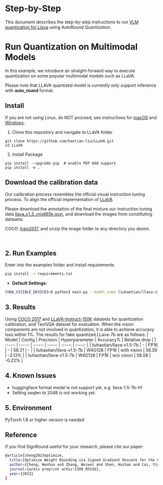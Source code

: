 
Step-by-Step
============
This document describes the step-by-step instructions to run [VLM quantization for Llava](https://huggingface.co/liuhaotian/llava-v1.5-7b) using AutoRound Quantization.

# Run Quantization on Multimodal Models

In this example, we introduce an straight-forward way to execute quantization on some popular multimodal models such as LLaVA. 

Please note that LLAVA quantized model is currently only support inference with **auto_round** format.

## Install
If you are not using Linux, do NOT proceed, see instructions for [macOS](https://github.com/haotian-liu/LLaVA/blob/main/docs/macOS.md) and [Windows](https://github.com/haotian-liu/LLaVA/blob/main/docs/Windows.md).

1. Clone this repository and navigate to LLaVA folder
```shell
git clone https://github.com/haotian-liu/LLaVA.git
cd LLaVA
```

2. Install Package
```
pip install --upgrade pip  # enable PEP 660 support
pip install -e .
```

## Download the calibration data

Our calibration process resembles the official visual instruction tuning process. To align the official implementation of [LLaVA](https://github.com/haotian-liu/LLaVA/tree/main?tab=readme-ov-file#visual-instruction-tuning)

Please download the annotation of the final mixture our instruction tuning data [llava_v1_5_mix665k.json](https://huggingface.co/datasets/liuhaotian/LLaVA-Instruct-150K/blob/main/llava_v1_5_mix665k.json), and download the images from constituting datasets:

COCO: [train2017](http://images.cocodataset.org/zips/train2017.zip), and unzip the image folder to any directory you desire.

<br />

## 2. Run Examples
Enter into the examples folder and install requirements

```bash
pip install -r requirements.txt
```

- **Default Settings:**
```bash
CUDA_VISIBLE_DEVICES=0 python3 main.py --model_name liuhaotian/llava-v1.5-7b  --bits 4 --group_size 128
```

## 3. Results
Using [COCO 2017](https://cocodataset.org/) and [LLaVA-Instruct-150K](https://huggingface.co/datasets/liuhaotian/LLaVA-Instruct-150K) datasets for quantization calibration, and TextVQA dataset for evaluation. When the vision components are not involved in quantization, it is able to achieve accuracy loss within 1%. The results for fake quantized LLava-7b are as follows:
| Model | Config | Precision | Hyperparameter | Accuracy% | Relative drop |
|  :----: | :----: | :----: | :----: | :----: | :----: |
| liuhaotian/llava-v1.5-7b | - | FP16 | - | 58.21 | - |
| liuhaotian/llava-v1.5-7b | W4G128 | FP16 | with vision | 56.39 | -3.13% |
| liuhaotian/llava-v1.5-7b | W4G128 | FP16 | w/o vision | 58.08 | -0.22% |


## 4. Known Issues
* huggingface format model is not support yet, e.g. llava-1.5-7b-hf
* Setting seqlen to 2048 is not working yet.


## 5. Environment

PyTorch 1.8 or higher version is needed


## Reference
If you find SignRound useful for your research, please cite our paper:
```bash
@article{cheng2023optimize,
  title={Optimize Weight Rounding via Signed Gradient Descent for the Quantization of LLMs},
  author={Cheng, Wenhua and Zhang, Weiwei and Shen, Haihao and Cai, Yiyang and He, Xin and Lv, Kaokao},
  journal={arXiv preprint arXiv:2309.05516},
  year={2023}
}
```


